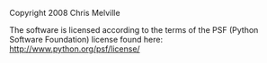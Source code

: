 Copyright 2008 Chris Melville

The software is licensed according to the terms of the PSF (Python Software Foundation) license found here: http://www.python.org/psf/license/